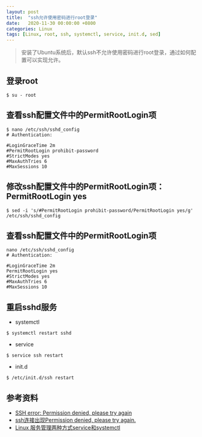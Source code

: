 ```yaml
---
layout: post
title:  "ssh允许使用密码进行root登录"
date:   2020-11-30 00:00:00 +0800
categories: Linux
tags: [Linux, root, ssh, systemctl, service, init.d, sed]
---
```


> 安装了Ubuntu系统后，默认ssh不允许使用密码进行root登录，通过如何配置可以实现允许。

## 登录root
```shell
$ su - root
```

## 查看ssh配置文件中的PermitRootLogin项
```shell
$ nano /etc/ssh/sshd_config
# Authentication:

#LoginGraceTime 2m
#PermitRootLogin prohibit-password
#StrictModes yes
#MaxAuthTries 6
#MaxSessions 10
```

## 修改ssh配置文件中的PermitRootLogin项：**PermitRootLogin yes**
```shell
$ sed -i 's/#PermitRootLogin prohibit-password/PermitRootLogin yes/g' /etc/ssh/sshd_config
```

## 查看ssh配置文件中的PermitRootLogin项
```shell
nano /etc/ssh/sshd_config
# Authentication:

#LoginGraceTime 2m
PermitRootLogin yes
#StrictModes yes
#MaxAuthTries 6
#MaxSessions 10
```

## 重启sshd服务
* systemctl
```shell
$ systemctl restart sshd
```

* service
```shell
$ service ssh restart
```

* init.d
```shell
$ /etc/init.d/ssh restart
```

## 参考资料
* [SSH error: Permission denied, please try again](https://askubuntu.com/questions/315377/ssh-error-permission-denied-please-try-again)
* [ssh连接出现Permission denied, please try again.](https://blog.csdn.net/weixin_42551369/article/details/88946622)
* [Linux 服务管理两种方式service和systemctl](https://www.cnblogs.com/shijingjing07/p/9301590.html)
